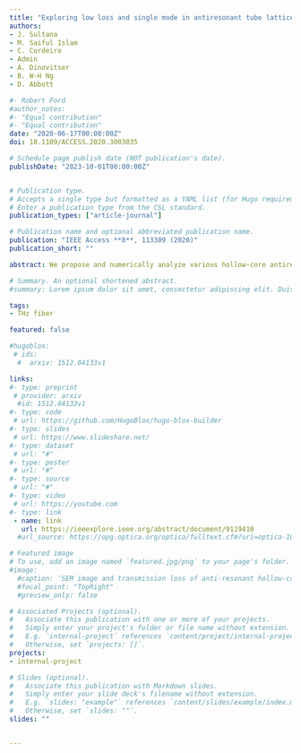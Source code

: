 ```yaml
---
title: "Exploring low loss and single mode in antiresonant tube lattice terahertz fibers"
authors:
- J. Sultana
- M. Saiful Islam
- C. Cordeiro
- Admin
- A. Dinovitser
- B. W-H Ng
- D. Abbott

#- Robert Ford
#author_notes:
#- "Equal contribution"
#- "Equal contribution"
date: "2020-06-17T00:00:00Z"
doi: 10.1109/ACCESS.2020.3003035

# Schedule page publish date (NOT publication's date).
publishDate: "2023-10-01T00:00:00Z"


# Publication type.
# Accepts a single type but formatted as a YAML list (for Hugo requirements).
# Enter a publication type from the CSL standard.
publication_types: ["article-journal"]

# Publication name and optional abbreviated publication name.
publication: "IEEE Access **8**, 113309 (2020)"
publication_short: ""

abstract: We propose and numerically analyze various hollow-core antiresonant fiber (HC-ARF) for operation at terahertz frequencies. We compare typical HC-ARF designs with nested and adjacent nested designs while analyzing performance in terms of loss and single-mode guidance of terahertz waves. With optimized fiber dimensions, the fundamental core mode, cladding mode, core higher-order modes (HOMs), and the angle dependence of adjacent tubes are analyzed to find the best design for low loss terahertz transmission. Analysis of the fiber designs shows that the nested tube-based antiresonant fiber exhibits lower transmission loss and superior HOM suppression, exceeding 140. The nested HC-ARF is feasible for fabrication using existing fabrication technologies and opening up the possibility of efficient transmission of terahertz waves.

# Summary. An optional shortened abstract.
#summary: Lorem ipsum dolor sit amet, consectetur adipiscing elit. Duis posuere tellus ac convallis placerat. Proin tincidunt magna sed ex sollicitudin condimentum.

tags:
- THz fiber

featured: false

#hugoblox:
 # ids:
  #  arxiv: 1512.04133v1

links:
#- type: preprint
 # provider: arxiv
  #id: 1512.04133v1
#- type: code
 # url: https://github.com/HugoBlox/hugo-blox-builder
#- type: slides
 # url: https://www.slideshare.net/
#- type: dataset
 # url: "#"
#- type: poster
 # url: "#"
#- type: source
 # url: "#"
#- type: video
 # url: https://youtube.com
#- type: link
 - name: link
   url: https://ieeexplore.ieee.org/abstract/document/9119410
  #url_source: https://opg.optica.org/optica/fulltext.cfm?uri=optica-10-10-1253

# Featured image
# To use, add an image named `featured.jpg/png` to your page's folder. 
#image:
  #caption: 'SEM image and transmission loss of anti-resonant hollow-core fiber'
  #focal_point: "TopRight"
  #preview_only: false

# Associated Projects (optional).
#   Associate this publication with one or more of your projects.
#   Simply enter your project's folder or file name without extension.
#   E.g. `internal-project` references `content/project/internal-project/index.md`.
#   Otherwise, set `projects: []`.
projects:
- internal-project

# Slides (optional).
#   Associate this publication with Markdown slides.
#   Simply enter your slide deck's filename without extension.
#   E.g. `slides: "example"` references `content/slides/example/index.md`.
#   Otherwise, set `slides: ""`.
slides: ""


---
```

